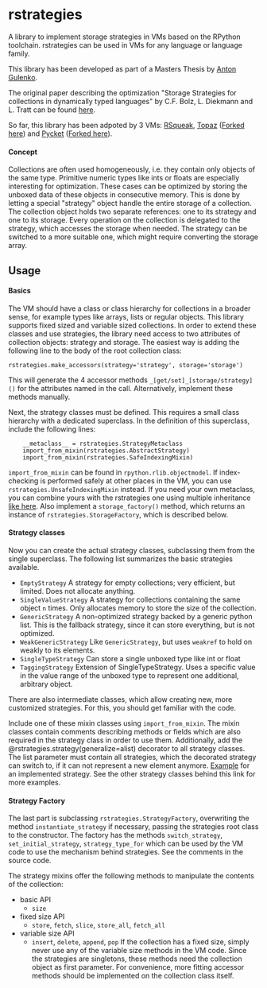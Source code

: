 # rstrategies

A library to implement storage strategies in VMs based on the RPython toolchain.
rstrategies can be used in VMs for any language or language family.

This library has been developed as part of a Masters Thesis by [Anton Gulenko](https://github.com/antongulenko).

The original paper describing the optimization "Storage Strategies for collections in dynamically typed languages" by C.F. Bolz, L. Diekmann and L. Tratt can be found [here](http://stups.hhu.de/mediawiki/images/3/3b/Pub-BoDiTr13_246.pdf).

So far, this library has been adpoted by 3 VMs: [RSqueak](https://github.com/HPI-SWA-Lab/RSqueak), [Topaz](https://github.com/topazproject/topaz) ([Forked here](https://github.com/antongulenko/topaz/tree/rstrategies)) and [Pycket](https://github.com/samth/pycket) ([Forked here](https://github.com/antongulenko/pycket/tree/rstrategies)).

#### Concept

Collections are often used homogeneously, i.e. they contain only objects of the same type.
Primitive numeric types like ints or floats are especially interesting for optimization.
These cases can be optimized by storing the unboxed data of these objects in consecutive memory.
This is done by letting a special "strategy" object handle the entire storage of a collection.
The collection object holds two separate references: one to its strategy and one to its storage.
Every operation on the collection is delegated to the strategy, which accesses the storage when needed.
The strategy can be switched to a more suitable one, which might require converting the storage array.

## Usage

#### Basics

The VM should have a class or class hierarchy for collections in a broader sense, for example types like arrays, lists or regular objects.
This library supports fixed sized and variable sized collections.
In order to extend these classes and use strategies, the library need access to two attributes of collection objects: strategy and storage.
The easiest way is adding the following line to the body of the root collection class:
```
rstrategies.make_accessors(strategy='strategy', storage='storage')
```
This will generate the 4 accessor methods ```_[get/set]_[storage/strategy]()``` for the attributes named in the call.
Alternatively, implement these methods manually.

Next, the strategy classes must be defined. This requires a small class hierarchy with a dedicated superclass.
In the definition of this superclass, include the following lines:

```
    __metaclass__ = rstrategies.StrategyMetaclass
    import_from_mixin(rstrategies.AbstractStrategy)
    import_from_mixin(rstrategies.SafeIndexingMixin)
```

```import_from_mixin``` can be found in ```rpython.rlib.objectmodel```.
If index-checking is performed safely at other places in the VM, you can use ```rstrategies.UnsafeIndexingMixin``` instead.
If you need your own metaclass, you can combine yours with the rstrategies one using multiple inheritance [like here](https://github.com/HPI-SWA-Lab/RSqueak/blob/master/spyvm/storage_contexts.py#L23).
Also implement a ```storage_factory()``` method, which returns an instance of ```rstrategies.StorageFactory```, which is described below.

#### Strategy classes

Now you can create the actual strategy classes, subclassing them from the single superclass.
The following list summarizes the basic strategies available.
* ```EmptyStrategy```
    A strategy for empty collections; very efficient, but limited. Does not allocate anything.
* ```SingleValueStrategy```
    A strategy for collections containing the same object ```n``` times. Only allocates memory to store the size of the collection.
* ```GenericStrategy```
    A non-optimized strategy backed by a generic python list. This is the fallback strategy, since it can store everything, but is not optimized.
* ```WeakGenericStrategy```
    Like ```GenericStrategy```, but uses ```weakref``` to hold on weakly to its elements.
* ```SingleTypeStrategy```
    Can store a single unboxed type like int or float
* ```TaggingStrategy```
    Extension of SingleTypeStrategy. Uses a specific value in the value range of the unboxed type to represent
    one additional, arbitrary object.

There are also intermediate classes, which allow creating new, more customized strategies. For this, you should get familiar with the code.

Include one of these mixin classes using ```import_from_mixin```.
The mixin classes contain comments describing methods or fields which are also required in the strategy class in order to use them.
Additionally, add the @rstrategies.strategy(generalize=alist) decorator to all strategy classes.
The list parameter must contain all strategies, which the decorated strategy can switch to, if it can not represent a new element anymore.
[Example](https://github.com/HPI-SWA-Lab/RSqueak/blob/master/spyvm/storage.py#L64) for an implemented strategy.
See the other strategy classes behind this link for more examples.

#### Strategy Factory

The last part is subclassing ```rstrategies.StrategyFactory```, overwriting the method ```instantiate_strategy``` if necessary, passing the strategies root class to the constructor.
The factory has the methods ```switch_strategy```, ```set_initial_strategy```, ```strategy_type_for``` which can be used by the VM code to use the mechanism behind strategies.
See the comments in the source code.

The strategy mixins offer the following methods to manipulate the contents of the collection:
* basic API
    * ```size```
* fixed size API
    * ```store```, ```fetch```, ```slice```, ```store_all```, ```fetch_all```
* variable size API
    * ```insert```, ```delete```, ```append```, ```pop```
If the collection has a fixed size, simply never use any of the variable size methods in the VM code.
Since the strategies are singletons, these methods need the collection object as first parameter.
For convenience, more fitting accessor methods should be implemented on the collection class itself.
